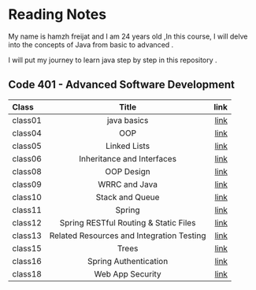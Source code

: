 # Reading Notes
My name is hamzh freijat and I am 24 years old ,In this course, I will delve into the concepts of Java from basic to advanced . 

I will put my journey to learn java step by step in this repository . 

## Code 401 - Advanced Software Development


| Class   |                   Title                   |                                                                 link |
|:--------|:-----------------------------------------:|---------------------------------------------------------------------:|
| class01 |                java basics                | [link](https://hamzhfreajat.github.io/reading-notes/java401/class01) |
| class04 |                    OOP                    | [link](https://hamzhfreajat.github.io/reading-notes/java401/class04) |
| class05 |               Linked Lists                | [link](https://hamzhfreajat.github.io/reading-notes/java401/class05) |
| class06 |        Inheritance and Interfaces         | [link](https://hamzhfreajat.github.io/reading-notes/java401/class06) |
| class08 |                OOP Design                 | [link](https://hamzhfreajat.github.io/reading-notes/java401/class08) |
| class09 |               WRRC and Java               | [link](https://hamzhfreajat.github.io/reading-notes/java401/class09) |
| class10 |              Stack and Queue              | [link](https://hamzhfreajat.github.io/reading-notes/java401/class10) |
| class11 |                  Spring                   | [link](https://hamzhfreajat.github.io/reading-notes/java401/class11) |
| class12 |   Spring RESTful Routing & Static Files   | [link](https://hamzhfreajat.github.io/reading-notes/java401/class12) |
| class13 | Related Resources and Integration Testing | [link](https://hamzhfreajat.github.io/reading-notes/java401/class13) |
| class15 |                   Trees                   | [link](https://hamzhfreajat.github.io/reading-notes/java401/class15) |
| class16 |           Spring Authentication           | [link](https://hamzhfreajat.github.io/reading-notes/java401/class16) |
| class18 |             Web App Security              | [link](https://hamzhfreajat.github.io/reading-notes/java401/class18) |



